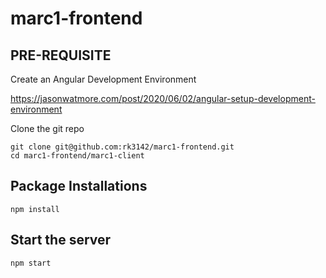 # marc1-frontend


## PRE-REQUISITE

Create an Angular Development Environment

https://jasonwatmore.com/post/2020/06/02/angular-setup-development-environment

Clone the git repo

```
git clone git@github.com:rk3142/marc1-frontend.git
cd marc1-frontend/marc1-client

```


## Package Installations

```
npm install
```


## Start the server

```
npm start
```
